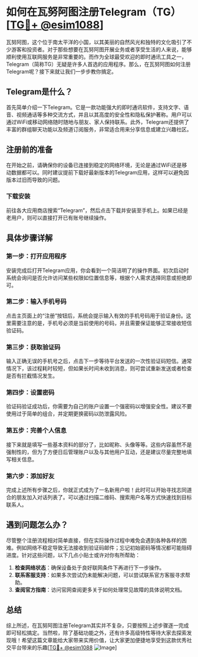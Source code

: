 # 如何在瓦努阿图注册Telegram（TG）[[TG💪+ @esim1088](https://t.me/s/esim1088)]

瓦努阿图，这个位于南太平洋的小国，以其美丽的自然风光和独特的文化吸引了不少游客和投资者。对于那些想要在瓦努阿图开展业务或者享受生活的人来说，能够顺利使用互联网服务是非常重要的。而作为全球最受欢迎的即时通讯工具之一，Telegram（简称TG）无疑是许多人首选的应用程序。那么，在瓦努阿图如何注册Telegram呢？接下来就让我们一步步教你搞定。

## Telegram是什么？

首先简单介绍一下Telegram。它是一款功能强大的即时通讯软件，支持文字、语音、视频通话等多种交流方式，并且以其高度的安全性和隐私保护著称。用户可以通过WiFi或移动网络随时随地与朋友、家人保持联系。此外，Telegram还提供了丰富的群组聊天功能以及频道订阅服务，非常适合用来分享信息或建立兴趣社区。

## 注册前的准备

在开始之前，请确保你的设备已连接到稳定的网络环境，无论是通过WiFi还是移动数据都可以。同时建议提前下载好最新版本的Telegram应用，这样可以避免因版本过旧而导致的问题。

### 下载安装
前往各大应用商店搜索“Telegram”，然后点击下载并安装至手机上。如果已经是老用户，则可以直接打开已有账号继续操作。

## 具体步骤详解

### 第一步：打开应用程序
安装完成后打开Telegram应用，你会看到一个简洁明了的操作界面。初次启动时系统会询问是否允许访问某些权限如位置信息等，根据个人需求选择同意或拒绝即可。

### 第二步：输入手机号码
点击主页面上的“注册”按钮后，系统会提示输入有效的手机号码用于验证身份。这里需要注意的是，手机号必须是当前使用的号码，并且需要保证能够正常接收短信验证码。

### 第三步：获取验证码
输入正确无误的手机号之后，点击下一步等待平台发送的一次性验证码短信。通常情况下，该过程耗时较短，但如果长时间未收到消息，则可尝试重新发送或者检查是否有拦截情况发生。

### 第四步：设置密码
验证码验证成功后，你需要为自己的账户设置一个强密码以增强安全性。建议不要使用过于简单的组合，并定期更换密码以防泄露风险。

### 第五步：完善个人信息
接下来就是填写一些基本资料的部分了，比如昵称、头像等等。这些内容虽然不是强制性的，但为了方便日后管理账户以及与其他用户互动，还是建议尽量完整地填写相关信息。

### 第六步：添加好友
完成上述所有步骤之后，你就正式成为了一名新用户啦！此时可以开始寻找志同道合的朋友加入对话列表了。可以通过扫描二维码、搜索用户名等方式快速找到目标联系人。

## 遇到问题怎么办？

尽管整个注册流程相对简单直接，但在实际操作过程中难免会遇到各种各样的困难。例如网络不稳定导致无法接收到验证码邮件；忘记初始密码等情况都可能阻碍进度。针对这些问题，以下几点小贴士或许对你有所帮助：

1. **检查网络状态**：确保设备处于良好联网条件下再进行下一步操作。
2. **联系客服支持**：如果多次尝试仍未能解决问题，可以尝试联系官方客服寻求帮助。
3. **查阅官方指南**：访问官网查阅更多关于如何处理常见故障的具体说明文档。

## 总结

综上所述，在瓦努阿图注册Telegram其实并不复杂，只要按照上述步骤逐一完成即可轻松搞定。当然啦，除了基础功能之外，还有许多高级特性等待大家去探索发现哦！希望这篇文章能给大家带来实用价值，让大家更加便捷地享受到这款优秀社交平台带来的乐趣[[TG💪+ @esim1088](https://t.me/s/esim1088) ![Image](https://i.postimg.cc/4NQfJmqS/Snipaste-2025-05-13-00-14-12.png)]